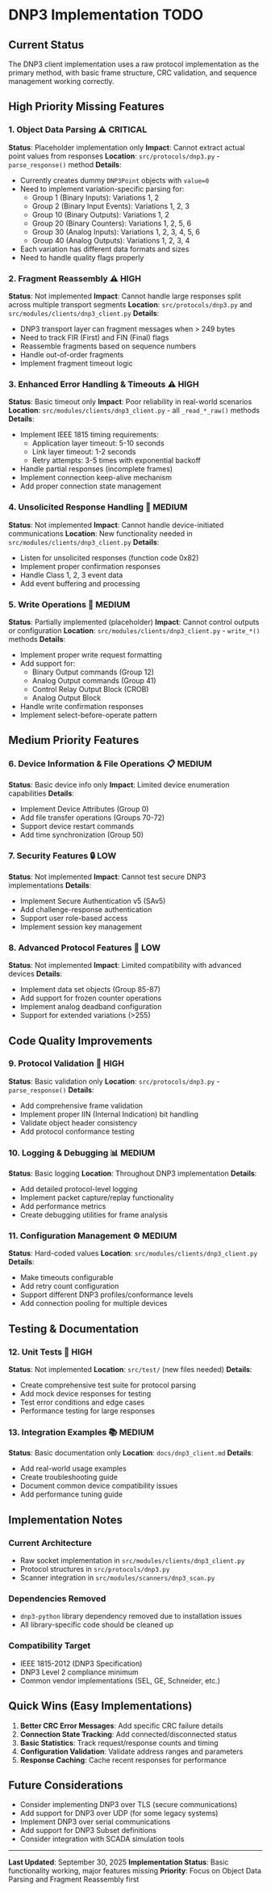 # DNP3 Implementation TODO

## Current Status
The DNP3 client implementation uses a raw protocol implementation as the primary method, with basic frame structure, CRC validation, and sequence management working correctly.

## High Priority Missing Features

### 1. Object Data Parsing ⚠️ CRITICAL
**Status**: Placeholder implementation only
**Impact**: Cannot extract actual point values from responses
**Location**: `src/protocols/dnp3.py` - `parse_response()` method
**Details**:
- Currently creates dummy `DNP3Point` objects with `value=0`
- Need to implement variation-specific parsing for:
  - Group 1 (Binary Inputs): Variations 1, 2
  - Group 2 (Binary Input Events): Variations 1, 2, 3
  - Group 10 (Binary Outputs): Variations 1, 2
  - Group 20 (Binary Counters): Variations 1, 2, 5, 6
  - Group 30 (Analog Inputs): Variations 1, 2, 3, 4, 5, 6
  - Group 40 (Analog Outputs): Variations 1, 2, 3, 4
- Each variation has different data formats and sizes
- Need to handle quality flags properly

### 2. Fragment Reassembly ⚠️ HIGH
**Status**: Not implemented
**Impact**: Cannot handle large responses split across multiple transport segments
**Location**: `src/protocols/dnp3.py` and `src/modules/clients/dnp3_client.py`
**Details**:
- DNP3 transport layer can fragment messages when > 249 bytes
- Need to track FIR (First) and FIN (Final) flags
- Reassemble fragments based on sequence numbers
- Handle out-of-order fragments
- Implement fragment timeout logic

### 3. Enhanced Error Handling & Timeouts ⚠️ HIGH
**Status**: Basic timeout only
**Impact**: Poor reliability in real-world scenarios
**Location**: `src/modules/clients/dnp3_client.py` - all `_read_*_raw()` methods
**Details**:
- Implement IEEE 1815 timing requirements:
  - Application layer timeout: 5-10 seconds
  - Link layer timeout: 1-2 seconds
  - Retry attempts: 3-5 times with exponential backoff
- Handle partial responses (incomplete frames)
- Implement connection keep-alive mechanism
- Add proper connection state management

### 4. Unsolicited Response Handling 🔄 MEDIUM
**Status**: Not implemented
**Impact**: Cannot handle device-initiated communications
**Location**: New functionality needed in `src/modules/clients/dnp3_client.py`
**Details**:
- Listen for unsolicited responses (function code 0x82)
- Implement proper confirmation responses
- Handle Class 1, 2, 3 event data
- Add event buffering and processing

### 5. Write Operations 📝 MEDIUM
**Status**: Partially implemented (placeholder)
**Impact**: Cannot control outputs or configuration
**Location**: `src/modules/clients/dnp3_client.py` - `write_*()` methods
**Details**:
- Implement proper write request formatting
- Add support for:
  - Binary Output commands (Group 12)
  - Analog Output commands (Group 41)
  - Control Relay Output Block (CROB)
  - Analog Output Block
- Handle write confirmation responses
- Implement select-before-operate pattern

## Medium Priority Features

### 6. Device Information & File Operations 📋 MEDIUM
**Status**: Basic device info only
**Impact**: Limited device enumeration capabilities
**Details**:
- Implement Device Attributes (Group 0)
- Add file transfer operations (Groups 70-72)
- Support device restart commands
- Add time synchronization (Group 50)

### 7. Security Features 🔒 LOW
**Status**: Not implemented
**Impact**: Cannot test secure DNP3 implementations
**Details**:
- Implement Secure Authentication v5 (SAv5)
- Add challenge-response authentication
- Support user role-based access
- Implement session key management

### 8. Advanced Protocol Features 🚀 LOW
**Status**: Not implemented
**Impact**: Limited compatibility with advanced devices
**Details**:
- Implement data set objects (Group 85-87)
- Add support for frozen counter operations
- Implement analog deadband configuration
- Support for extended variations (>255)

## Code Quality Improvements

### 9. Protocol Validation 🧪 HIGH
**Status**: Basic validation only
**Location**: `src/protocols/dnp3.py` - `parse_response()`
**Details**:
- Add comprehensive frame validation
- Implement proper IIN (Internal Indication) bit handling
- Validate object header consistency
- Add protocol conformance testing

### 10. Logging & Debugging 📊 MEDIUM
**Status**: Basic logging
**Location**: Throughout DNP3 implementation
**Details**:
- Add detailed protocol-level logging
- Implement packet capture/replay functionality
- Add performance metrics
- Create debugging utilities for frame analysis

### 11. Configuration Management ⚙️ MEDIUM
**Status**: Hard-coded values
**Location**: `src/modules/clients/dnp3_client.py`
**Details**:
- Make timeouts configurable
- Add retry count configuration
- Support different DNP3 profiles/conformance levels
- Add connection pooling for multiple devices

## Testing & Documentation

### 12. Unit Tests 🧪 HIGH
**Status**: Not implemented
**Location**: `src/test/` (new files needed)
**Details**:
- Create comprehensive test suite for protocol parsing
- Add mock device responses for testing
- Test error conditions and edge cases
- Performance testing for large responses

### 13. Integration Examples 📚 MEDIUM
**Status**: Basic documentation only
**Location**: `docs/dnp3_client.md`
**Details**:
- Add real-world usage examples
- Create troubleshooting guide
- Document common device compatibility issues
- Add performance tuning guide

## Implementation Notes

### Current Architecture
- Raw socket implementation in `src/modules/clients/dnp3_client.py`
- Protocol structures in `src/protocols/dnp3.py`
- Scanner integration in `src/modules/scanners/dnp3_scan.py`

### Dependencies Removed
- `dnp3-python` library dependency removed due to installation issues
- All library-specific code should be cleaned up

### Compatibility Target
- IEEE 1815-2012 (DNP3 Specification)
- DNP3 Level 2 compliance minimum
- Common vendor implementations (SEL, GE, Schneider, etc.)

## Quick Wins (Easy Implementations)

1. **Better CRC Error Messages**: Add specific CRC failure details
2. **Connection State Tracking**: Add connected/disconnected status
3. **Basic Statistics**: Track request/response counts and timing
4. **Configuration Validation**: Validate address ranges and parameters
5. **Response Caching**: Cache recent responses for performance

## Future Considerations

- Consider implementing DNP3 over TLS (secure communications)
- Add support for DNP3 over UDP (for some legacy systems)
- Implement DNP3 over serial communications
- Add support for DNP3 Subset definitions
- Consider integration with SCADA simulation tools

---

**Last Updated**: September 30, 2025
**Implementation Status**: Basic functionality working, major features missing
**Priority**: Focus on Object Data Parsing and Fragment Reassembly first
